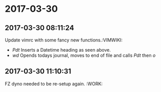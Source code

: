 # 2017-03-30

## 2017-03-30 08:11:24
Update vimrc with some fancy new functions.:VIMWIKI:
 - *Pdt* Inserts a Datetime heading as seen above.
 - *<leader>w<leader>d* Opends todays journal, moves to end of file and calls _Pdt_ then _o_ 

## 2017-03-30 11:10:31
FZ dyno needed to be re-setup again. :WORK:

